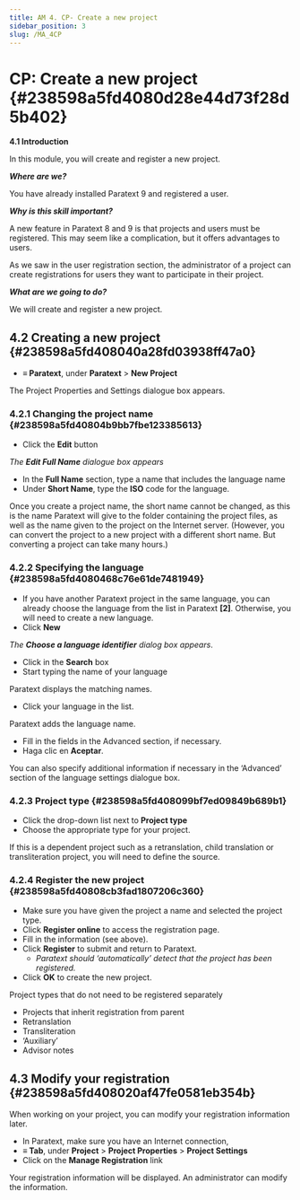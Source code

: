 ```yaml
---
title: AM 4. CP- Create a new project
sidebar_position: 3
slug: /MA_4CP
---
```


# **CP: Create a new project** {#238598a5fd4080d28e44d73f28d5b402}

**4.1 Introduction**

In this module, you will create and register a new project.

_**Where are we?**_

You have already installed Paratext 9 and registered a user.

_**Why is this skill important?**_

A new feature in Paratext 8 and 9 is that projects and users must be registered. This may seem like a complication, but it offers advantages to users.

As we saw in the user registration section, the administrator of a project can create registrations for users they want to participate in their project.

_**What are we going to do?**_

We will create and register a new project.

## **4.2 Creating a new project** {#238598a5fd408040a28fd03938ff47a0}

- **≡ Paratext**, under **Paratext** &gt; **New Project**

The Project Properties and Settings dialogue box appears.

### **4.2.1 Changing the project name** {#238598a5fd40804b9bb7fbe123385613}

- Click the **Edit** button

_The_ _**Edit Full Name**_ _dialogue box appears_

- In the **Full Name** section, type a name that includes the language name
- Under **Short Name**, type the **ISO** code for the language.

Once you create a project name, the short name cannot be changed, as this is the name Paratext will give to the folder containing the project files, as well as the name given to the project on the Internet server. (However, you can convert the project to a new project with a different short name. But converting a project can take many hours.)

### **4.2.2 Specifying the language** {#238598a5fd4080468c76e61de7481949}

- If you have another Paratext project in the same language, you can already choose the language from the list in Paratext **[2]**. Otherwise, you will need to create a new language.
- Click **New**

_The_ _**Choose a language identifier**_ _dialog box appears_.

- Click in the **Search** box
- Start typing the name of your language

Paratext displays the matching names.

- Click your language in the list.

Paratext adds the language name.

- Fill in the fields in the Advanced section, if necessary.
- Haga clic en **Aceptar**.

You can also specify additional information if necessary in the ‘Advanced’ section of the language settings dialogue box.

### **4.2.3 Project type** {#238598a5fd408099bf7ed09849b689b1}

- Click the drop-down list next to **Project type**
- Choose the appropriate type for your project.

If this is a dependent project such as a retranslation, child translation or transliteration project, you will need to define the source.

### **4.2.4 Register the new project** {#238598a5fd40808cb3fad1807206c360}

- Make sure you have given the project a name and selected the project type.
- Click **Register online** to access the registration page.
- Fill in the information (see above).
- Click **Register** to submit and return to Paratext.
    - _Paratext should ‘automatically’ detect that the project has been registered._
- Click **OK** to create the new project.

Project types that do not need to be registered separately

- Projects that inherit registration from parent
- Retranslation
- Transliteration
- ‘Auxiliary’
- Advisor notes

## **4.3 Modify your registration** {#238598a5fd408020af47fe0581eb354b}

When working on your project, you can modify your registration information later.

- In Paratext, make sure you have an Internet connection,
- **≡ Tab**, under **Project** &gt; **Project Properties** &gt; **Project Settings**
- Click on the **Manage Registration** link

Your registration information will be displayed. An administrator can modify the information.

